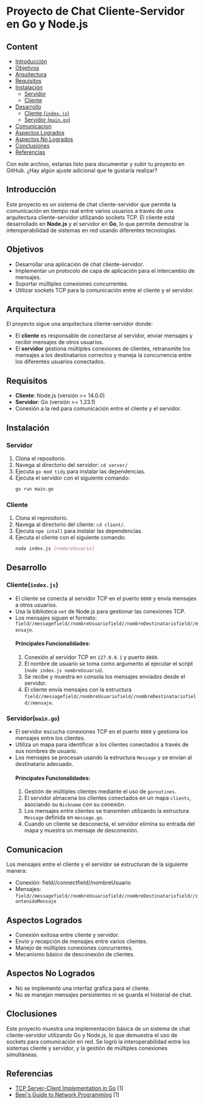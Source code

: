# Proyecto de Chat Cliente-Servidor en Go y Node.js


## Content

- [Introducción](#introducción)
- [Objetivos](#objetivos)
- [Arquitectura](#arquitectura)
- [Requisitos](#requisitos)
- [Instalación](#instalación)
  - [Servidor](#servidor)
  - [Cliente](#cliente)
- [Desarrollo](#desarrollo)
  - [Cliente (`index.js`)](#cliente-indexjs)
  - [Servidor (`main.go`)](#servidor-maingo)
- [Comunicacion](#comunicacion)
- [Aspectos Logrados](#aspectos-logrados)
- [Aspectos No Logrados](#aspectos-no-logrados)
- [Conclusiones](#conclusiones)
- [Referencias](#referencias)


Con este archivo, estarías listo para documentar y subir tu proyecto en GitHub. ¿Hay algún ajuste adicional que te gustaría realizar?



## Introducción

Este proyecto es un sistema de chat cliente-servidor que permite la comunicación en tiempo real entre varios usuarios a través de una arquitectura cliente-servidor utilizando sockets TCP. El cliente está desarrollado en **Node.js** y el servidor en **Go**, lo que permite demostrar la interoperabilidad de sistemas en red usando diferentes tecnologías.

## Objetivos

- Desarrollar una aplicación de chat cliente-servidor.
- Implementar un protocolo de capa de aplicación para el intercambio de mensajes.
- Soportar múltiples conexiones concurrentes.
- Utilizar sockets TCP para la comunicación entre el cliente y el servidor.

## Arquitectura

El proyecto sigue una arquitectura cliente-servidor donde:

- El **cliente** es responsable de conectarse al servidor, enviar mensajes y recibir mensajes de otros usuarios.
- El **servidor** gestiona múltiples conexiones de clientes, retransmite los mensajes a los destinatarios correctos y maneja la concurrencia entre los diferentes usuarios conectados.

## Requisitos

- **Cliente**: Node.js (versión >= 14.0.0)
- **Servidor**: Go (versión >= 1.23.1)
- Conexión a la red para comunicación entre el cliente y el servidor.

## Instalación

### Servidor

1. Clona el repositorio.
2. Navega al directorio del servidor: `cd server/`
3. Ejecuta `go mod tidy` para instalar las dependencias.
4. Ejecuta el servidor con el siguiente comando:
   ```bash
   go run main.go

### Cliente 

1. Clona el reprositorio.
2. Navega al directorio del cliente: `cd client/`.
3. Ejecuta `npm intall` para instalar las dependencias.
4. Ejecuta el cliente con el siguiente comando:
   ```bash
   node index.js [nombreUsuario]

## Desarrollo

### Cliente(`index.js`)

- El cliente se conecta al servidor TCP en el puerto `8080` y envía mensajes a otros usuarios.
- Usa la biblioteca `net` de Node.js para gestionar las conexiones TCP.
- Los mensajes siguen el formato:
  `field//messagefield//nombreUsuariofield//nombreDestinatariofield//mensaje`.
  #### Principales Funcionalidades:
  1. Conexión al servidor TCP en `127.0.0.1` y puerto `8080`.
  2. El nombre de usuario se toma como argumento al ejecutar el script (`node index.js nombreUsuario`).
  3. Se recibe y muestra en consola los mensajes enviados desde el servidor.
  4. El cliente envía mensajes con la estructura
    `field//messagefield//nombreUsuariofield//nombreDestinatariofield//mensaje`.

### Servidor(`main.go`)

- El servidor escucha conexiones TCP en el puerto `8080` y gestiona los mensajes entre los clientes.
- Utiliza un mapa para identificar a los clientes conectados a través de sus nombres de usuario.
- Los mensajes se procesan usando la estructura `Message` y se envían al destinatario adecuado.
  #### Principales Funcionalidades:
  1. Gestión de múltiples clientes mediante el uso de `goroutines`.
  2. El servidor almacena los clientes conectados en un mapa `clients`, asociando su `Nickname` con su conexión.
  3. Los mensajes entre clientes se transmiten utilizando la estructura `Message` definida en `message.go`.
  4. Cuando un cliente se desconecta, el servidor elimina su entrada del mapa y muestra un mensaje de desconexión.

## Comunicacion

Los mensajes entre el cliente y el servidor se estructuran de la siguiente manera:
- Conexión: field//connectfield//nombreUsuario
- Mensajes:
  `field//messagefield//nombreUsuariofield//nombreDestinatariofield//contenidoMensaje`

## Aspectos Logrados 

- Conexión exitosa entre cliente y servidor.
- Envío y recepción de mensajes entre varios clientes.
- Manejo de múltiples conexiones concurrentes.
- Mecanismo básico de desconexión de clientes.

## Aspectos No Logrados 

- No se implementó una interfaz gráfica para el cliente.
- No se manejan mensajes persistentes ni se guarda el historial de chat.

## Cloclusiones 

Este proyecto muestra una implementación básica de un sistema de chat cliente-servidor utilizando Go y Node.js, lo que demuestra el uso de sockets para comunicación en red. Se logró la interoperabilidad entre los sistemas cliente y servidor, y la gestión de múltiples conexiones simultáneas.

## Referencias

- [TCP Server-Client Implementation in Go](https://www.geeksforgeeks.org/tcp-server-client-implementation-in-c/) [1]
- [Beej's Guide to Network Programming](https://beej.us/guide/bgnet/) [1]

